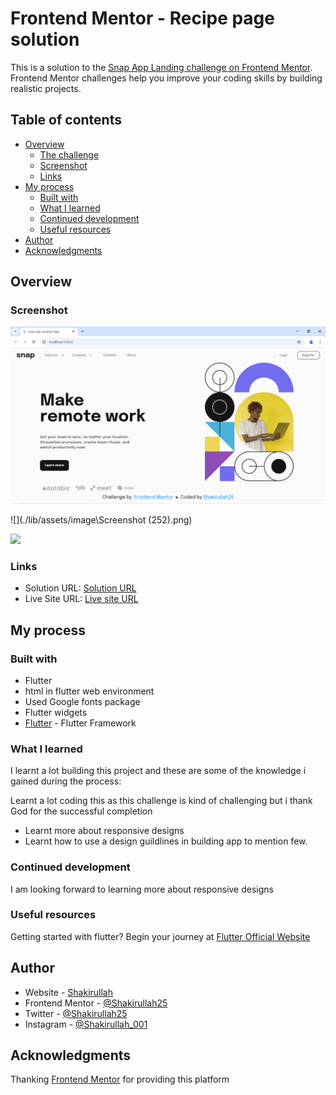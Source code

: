 # Frontend Mentor - Recipe page solution

This is a solution to the [Snap App Landing challenge on Frontend Mentor](https://www.frontendmentor.io/challenges/intro-section-with-dropdown-navigation-ryaPetHE5). Frontend Mentor challenges help you improve your coding skills by building realistic projects. 

## Table of contents

- [Overview](#overview)
  - [The challenge](#the-challenge)
  - [Screenshot](#screenshot)
  - [Links](#links)
- [My process](#my-process)
  - [Built with](#built-with)
  - [What I learned](#what-i-learned)
  - [Continued development](#continued-development)
  - [Useful resources](#useful-resources)
- [Author](#author)
- [Acknowledgments](#acknowledgments)

## Overview

### Screenshot

![](./lib\assets/image/Screenshot%20(251).png)

![](./lib/assets/image\Screenshot (252).png)

![](./lib/asset/image/Screenshot%20(206).png)

### Links

- Solution URL: [Solution URL](https://github.com/Shakirullah25/snap-app-landing-page.git)
- Live Site URL: [Live site URL]()

## My process

### Built with

- Flutter
- html in flutter web environment
- Used Google fonts package
- Flutter widgets
- [Flutter](https://flutter.dev/) - Flutter Framework

### What I learned

I learnt a lot building this project and these are some of the knowledge i gained during the process:

Learnt a lot coding this as this challenge is kind of challenging but i thank God for the successful completion
- Learnt more about responsive designs
- Learnt how to use a design guildlines in building app to mention few.

### Continued development

I am looking forward to learning more about responsive designs 

### Useful resources

Getting started with flutter? Begin your journey at [Flutter Official Website](https://flutter.dev/)

## Author

- Website - [Shakirullah]()
- Frontend Mentor - [@Shakirullah25](https://www.frontendmentor.io/profile/@Shakirullah25)
- Twitter - [@Shakirullah25](https://x.com/Shakirullah25?t=pt3PNo8P7PSy3RaDbzCRHQ&s=09)
- Instagram - [@Shakirullah_001](https://www.instagram.com/shakirullah_001/profilecard/?igsh=MXBpcW9qeGFvcjVvaQ==)

## Acknowledgments

Thanking [Frontend Mentor](https://www.frontendmentor.io/challenges/intro-section-with-dropdown-navigation-ryaPetHE5) for providing this platform 



